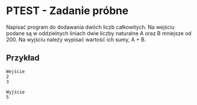 # PTEST - Zadanie próbne
Napisać program do dodawania dwóch liczb całkowitych. Na wejściu podane są w oddzielnych liniach dwie liczby naturalne A oraz B mniejsze od 200. Na wyjściu należy wypisać wartość ich sumy, A + B.

## Przykład
```
Wejście
2
3

Wyjście
5
```